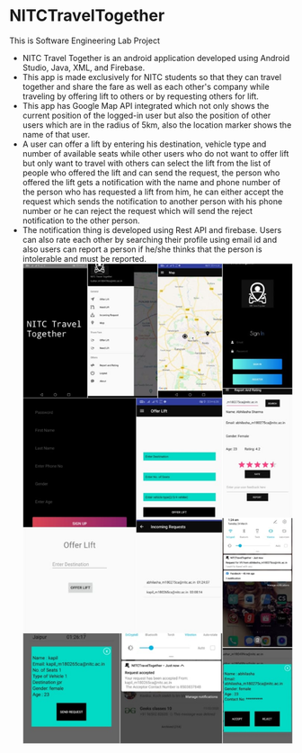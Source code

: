# NITCTravelTogether
This is Software Engineering Lab Project

* NITC Travel Together is an android application developed using Android Studio, Java, XML, and Firebase. 
* This app is made exclusively for NITC students so that they can travel together and share the fare as well as each other's company while traveling by offering lift to others or by requesting others for lift. 
* This app has Google Map API integrated which not only shows the current position of the logged-in user but also the position of other users which are in the radius of 5km, also the location marker shows the name of that user.
* A user can offer a lift by entering his destination, vehicle type and number of available seats while other users who do not want to offer lift but only want to travel with others can select the lift from the list of people who offered the lift and can send the request, the person who offered the lift gets a notification with the name and phone number of the person who has requested a lift from him, he can either accept the request which sends the notification to another person with his phone number or he can reject the request which will send the reject notification to the other person.
* The notification thing is developed using Rest API and firebase. Users can also rate each other by searching their profile using email id and also users can report a person if he/she thinks that the person is intolerable and must be reported.
![Alt text](/gradle/wrapper/final_ss.jpeg)


